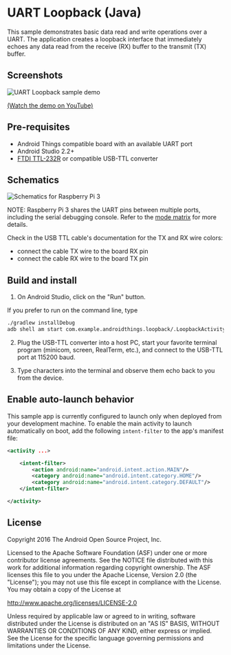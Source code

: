 # UART Loopback (Java)

This sample demonstrates basic data read and write operations over a UART.
The application creates a loopback interface that immediately echoes
any data read from the receive (RX) buffer to the transmit (TX) buffer.

## Screenshots

![UART Loopback sample demo][demo-gif]

[(Watch the demo on YouTube)][demo-yt]

## Pre-requisites

- Android Things compatible board with an available UART port
- Android Studio 2.2+
- [FTDI TTL-232R](http://www.ftdichip.com/Products/Cables/USBTTLSerial.htm)
or compatible USB-TTL converter

## Schematics

![Schematics for Raspberry Pi 3](../rpi3_schematics.png)

NOTE: Raspberry Pi 3 shares the UART pins between multiple ports, including the serial debugging
console. Refer to the [mode matrix][pi3-modes] for more details.

Check in the USB TTL cable's documentation for the TX and RX wire colors:
- connect the cable TX wire to the board RX pin
- connect the cable RX wire to the board TX pin

## Build and install

1. On Android Studio, click on the "Run" button.

If you prefer to run on the command line, type

```bash
./gradlew installDebug
adb shell am start com.example.androidthings.loopback/.LoopbackActivity
```

2. Plug the USB-TTL converter into a host PC, start your favorite terminal
program (minicom, screen, RealTerm, etc.), and connect to the USB-TTL port
at 115200 baud.

3. Type characters into the terminal and observe them echo back to you from the device.

## Enable auto-launch behavior

This sample app is currently configured to launch only when deployed from your
development machine. To enable the main activity to launch automatically on boot,
add the following `intent-filter` to the app's manifest file:

```xml
<activity ...>

    <intent-filter>
        <action android:name="android.intent.action.MAIN"/>
        <category android:name="android.intent.category.HOME"/>
        <category android:name="android.intent.category.DEFAULT"/>
    </intent-filter>

</activity>
```

## License

Copyright 2016 The Android Open Source Project, Inc.

Licensed to the Apache Software Foundation (ASF) under one or more contributor
license agreements.  See the NOTICE file distributed with this work for
additional information regarding copyright ownership.  The ASF licenses this
file to you under the Apache License, Version 2.0 (the "License"); you may not
use this file except in compliance with the License.  You may obtain a copy of
the License at

  http://www.apache.org/licenses/LICENSE-2.0

Unless required by applicable law or agreed to in writing, software
distributed under the License is distributed on an "AS IS" BASIS, WITHOUT
WARRANTIES OR CONDITIONS OF ANY KIND, either express or implied.  See the
License for the specific language governing permissions and limitations under
the License.

[pi3-modes]: https://developer.android.com/things/hardware/raspberrypi-mode-matrix.html
[demo-yt]: https://www.youtube.com/watch?v=OBprmZ00T3E&index=12&list=PLWz5rJ2EKKc-GjpNkFe9q3DhE2voJscDT
[demo-gif]: ../demo1.gif
